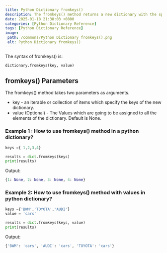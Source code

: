 ```yaml
---
title: Python Dictionary fromkeys()
description: The fromkeys() method returns a new dictionary with the specified  keys with specified value.
date: 2025-01-18 21:38:03 +0800
categories: [Python Dictionary Reference]
tags: [Python Dictionary Reference]
image:
 path: /commons/Python Dictionary fromkeys().png
 alt: Python Dictionary fromkeys()
---
```


The syntax of fromkeys() is:

```python
dictionary.fromkeys(key, value)

```

## fromkeys() Parameters 

The fromkeys() method takes two parameters as arguments.

* key \- an iterable or collection of items which specify the keys of the new dictionary.   
* value (Optional) \- The Values which are going to be assigned to all the elements of the dictionary. Default is None.

### Example 1 : How to use fromkeys() method in a python dictionary?

```python
keys ={ 1,2,3,4}

results = dict.fromkeys(keys)
print(results)

```
Output:

```python
{1: None, 2: None, 3: None, 4: None}
```

### Example 2: How to use fromkeys() method with values in python dictionary?

```python
keys ={'BWM','TOYOTA','AUDI'}
value = 'cars'

results = dict.fromkeys(keys, value)
print(results)

```

Output:

```python
{'BWM': 'cars', 'AUDI': 'cars', 'TOYOTA': 'cars'}

```